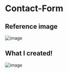 # Contact-Form

## Reference image

![image](https://user-images.githubusercontent.com/84569241/183704140-c452a505-a081-443e-ac99-fc43d87a1460.png)

## What I created!

![image](https://user-images.githubusercontent.com/84569241/183704248-b79882aa-ae6e-4dc4-82af-57772a0b40c2.png)
